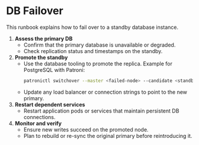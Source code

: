 # DB Failover

This runbook explains how to fail over to a standby database instance.

1. **Assess the primary DB**
   - Confirm that the primary database is unavailable or degraded.
   - Check replication status and timestamps on the standby.
2. **Promote the standby**
   - Use the database tooling to promote the replica.
     Example for PostgreSQL with Patroni:
     ```bash
     patronictl switchover --master <failed-node> --candidate <standby-node>
     ```
   - Update any load balancer or connection strings to point to the new primary.
3. **Restart dependent services**
   - Restart application pods or services that maintain persistent DB connections.
4. **Monitor and verify**
   - Ensure new writes succeed on the promoted node.
   - Plan to rebuild or re-sync the original primary before reintroducing it.
